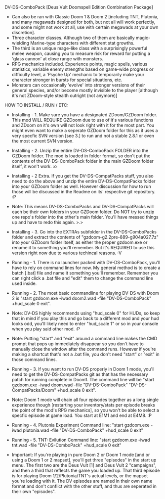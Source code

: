DV-DS-ComboPack [Deus Vult Doomspell Edition Combination Package]

- Can also be ran with Classic Doom 1 & Doom 2 [including TNT, Plutonia, and many megawads designed for both, but not all will work perfectly, and some might not work at all, use with certain megawads at your own discretion].
- Three character classes. Although two of them are basically magic-wielding Marine-type characters with different stat growths.
- The third is an unique mage-like class with a surprisingly powerful melee weapon, causing you to measure risk for reward for putting a 'glass cannon' at close range with monsters.
- RPG mechanics included. Experience points, magic spells, various statistics, variable enemy strengths based on game-wide progress or difficulty level, a 'Psyche Up' mechanic to temporarily make your character stronger in bursts for special situations, etc.
- Monsters can occasionally 'evolve' into stronger versions of their general species, and/or become mostly invisible to the player [although it's not ZDoom-style stealth outright (not anymore)]


HOW TO INSTALL / RUN / ETC:

 - Installing - 1. Make sure you have a designated ZDoom/GZDoom folder. This mod WILL REQUIRE GZDoom due to use of it's various functions and ZDoom on it's own will not look right with it for the most part. You might even want to make a seperate GZDoom folder for this as it uses a very specfic SVN version [see 3.] to run and not a stable 2.8.1 or even the most current SVN version.

 - Installing - 2. Unzip the entire DV-DS-ComboPack FOLDER into the GZDoom folder. The mod is loaded in folder format, so don't put the contents of the DV-DS-ComboPack folder in the main GZDoom folder itself, it won't work. :o

 - Installing - 2 Extra. If you get the DV-DS-CompatPacks stuff, you also need to do the above and unzip the entire DV-DS-CompatPacks folder into your GZDoom folder as well. However discussion for how to run those will be discussed in the Readme on its' respective git repository. :P
- Note: This means DV-DS-ComboPacks and DV-DS-CompatPacks will each be their own folders in your GZDoom folder. Do NOT try to unzip one repo's folder into the other's main folder. You'll have messed things up and have to redo this again. >.>

 - Installing - 3. Go into the EXTRAs subfolder in the DV-DS-ComboPacks folder and extract the contents of "gzdoom-g2.2pre-889-g904a027.7z" into your GZDoom folder itself, as either the proper gzdoom.exe or rename it to something you'll remember. But it's REQUIRED to use this version right now due to various techincal reasons. :V

 - Running - 1. There is no launcher packed with DV-DS-ComboPack, you'll have to rely on command lines for now. My general method is to create a batch [.bat] file and name it something you'll remember. Remember you can right click a .bat file and "edit" them to change the command line used inside.

 - Running - 2. The most basic commandline for playing DV-DS with Doom 2 is "start gzdoom.exe -iwad doom2.wad -file "DV-DS-ComboPack" +hud_scale 0 exit". 
 - Note: DV-DS highly recommends using "hud_scale 0" for HUDs, so keep that in mind if you play this and go back to a different mod and your hud looks odd, you'll likely need to enter "hud_scale 1" or so in your console when you play said other mod. :P
 - Note: Putting "start" and "exit" around a command line makes the CMD prompt that pops up immediately disappear so you don't have to manually close the window after the command runs. However if you're making a shortcut that's not a .bat file, you don't need "start" or "exit" in those command lines.
 - Running - 3. If you want to run DV-DS properly in Doom 1 mode, you'll need to get the DV-DS-CompatPacks git as that has the necessary patch for running complete in Doom1. The command line will be "start gzdoom.exe -iwad doom.wad -file "DV-DS-ComboPack" "DV-DS-CompatPacks/Doom" +hud_scale 0 exit". 
 - Note: Doom 1 mode will chain all four episodes together as a long single experience though [restarting your inventory/stats per episode breaks the point of the mod's RPG mechanics], so you won't be able to select a specfic episode at game load. You start at E1M1 and end at E4M8. :P

 - Running - 4. Plutonia Experiment Command line: "start gzdoom.exe -iwad plutonia.wad -file "DV-DS-ComboPack" +hud_scale 0 exit" 

 - Running - 5. TNT: Evilution Command line: "start gzdoom.exe -iwad tnt.wad -file "DV-DS-ComboPack" +hud_scale 0 exit" 

 - Important: If you're playing in pure Doom 2 or Doom 1 mode [and or using a Doom 1 or 2 mapset], you'll get three "episodes" in the start up menu. The first two are the Deus Vult [1] and Deus Vult 2 "campaigns", and then a third that reflects the game you loaded up. That third episode is for playing Doom 1/2/Plutonia/TNT's actual levels, or the mapset you're loading with it. The DV episodes are named in their own name format and don't conflict with the other stuff, and thus are seperated in their own "episodes".

